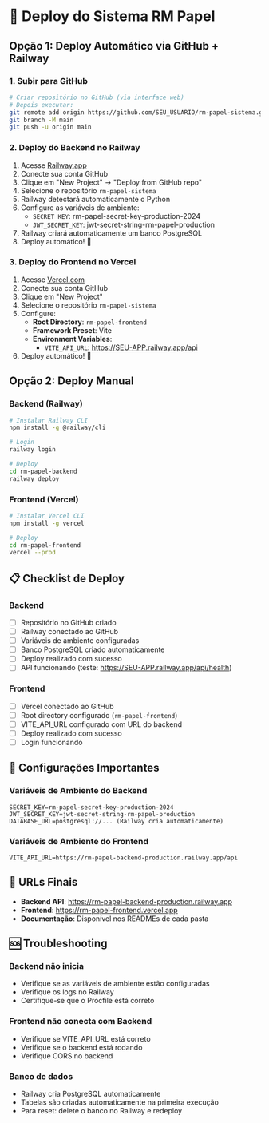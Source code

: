 # 🚀 Deploy do Sistema RM Papel

## Opção 1: Deploy Automático via GitHub + Railway

### 1. Subir para GitHub
```bash
# Criar repositório no GitHub (via interface web)
# Depois executar:
git remote add origin https://github.com/SEU_USUARIO/rm-papel-sistema.git
git branch -M main
git push -u origin main
```

### 2. Deploy do Backend no Railway
1. Acesse [Railway.app](https://railway.app)
2. Conecte sua conta GitHub
3. Clique em "New Project" → "Deploy from GitHub repo"
4. Selecione o repositório `rm-papel-sistema`
5. Railway detectará automaticamente o Python
6. Configure as variáveis de ambiente:
   - `SECRET_KEY`: rm-papel-secret-key-production-2024
   - `JWT_SECRET_KEY`: jwt-secret-string-rm-papel-production
7. Railway criará automaticamente um banco PostgreSQL
8. Deploy automático! 🎉

### 3. Deploy do Frontend no Vercel
1. Acesse [Vercel.com](https://vercel.com)
2. Conecte sua conta GitHub
3. Clique em "New Project"
4. Selecione o repositório `rm-papel-sistema`
5. Configure:
   - **Root Directory**: `rm-papel-frontend`
   - **Framework Preset**: Vite
   - **Environment Variables**: 
     - `VITE_API_URL`: https://SEU-APP.railway.app/api
6. Deploy automático! 🎉

## Opção 2: Deploy Manual

### Backend (Railway)
```bash
# Instalar Railway CLI
npm install -g @railway/cli

# Login
railway login

# Deploy
cd rm-papel-backend
railway deploy
```

### Frontend (Vercel)
```bash
# Instalar Vercel CLI
npm install -g vercel

# Deploy
cd rm-papel-frontend
vercel --prod
```

## 📋 Checklist de Deploy

### Backend
- [ ] Repositório no GitHub criado
- [ ] Railway conectado ao GitHub
- [ ] Variáveis de ambiente configuradas
- [ ] Banco PostgreSQL criado automaticamente
- [ ] Deploy realizado com sucesso
- [ ] API funcionando (teste: https://SEU-APP.railway.app/api/health)

### Frontend
- [ ] Vercel conectado ao GitHub
- [ ] Root directory configurado (`rm-papel-frontend`)
- [ ] VITE_API_URL configurado com URL do backend
- [ ] Deploy realizado com sucesso
- [ ] Login funcionando

## 🔧 Configurações Importantes

### Variáveis de Ambiente do Backend
```
SECRET_KEY=rm-papel-secret-key-production-2024
JWT_SECRET_KEY=jwt-secret-string-rm-papel-production
DATABASE_URL=postgresql://... (Railway cria automaticamente)
```

### Variáveis de Ambiente do Frontend
```
VITE_API_URL=https://rm-papel-backend-production.railway.app/api
```

## 🎯 URLs Finais
- **Backend API**: https://rm-papel-backend-production.railway.app
- **Frontend**: https://rm-papel-frontend.vercel.app
- **Documentação**: Disponível nos READMEs de cada pasta

## 🆘 Troubleshooting

### Backend não inicia
- Verifique se as variáveis de ambiente estão configuradas
- Verifique os logs no Railway
- Certifique-se que o Procfile está correto

### Frontend não conecta com Backend
- Verifique se VITE_API_URL está correto
- Verifique se o backend está rodando
- Verifique CORS no backend

### Banco de dados
- Railway cria PostgreSQL automaticamente
- Tabelas são criadas automaticamente na primeira execução
- Para reset: delete o banco no Railway e redeploy

